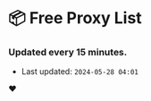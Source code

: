 # :package: Free Proxy List
### Updated every 15 minutes.

- Last updated: `2024-05-28 04:01`

:heart:
